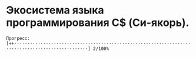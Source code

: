 # Экосистема языка программирования C$ (Си-якорь).
``` Прогресс: [++··································································································] 2/100% ```
